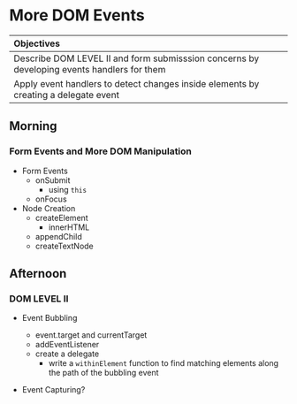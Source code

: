 # More DOM Events


| Objectives |
| :-----    |
| Describe DOM LEVEL II and form submisssion concerns by developing events handlers for them |
| Apply event handlers to detect changes inside elements by creating a delegate event |

## Morning
### Form Events and More DOM Manipulation

* Form Events
  * onSubmit
    * using `this`
  * onFocus
* Node Creation
  * createElement
    * innerHTML
  * appendChild
  * createTextNode

## Afternoon
### DOM LEVEL II

* Event Bubbling
  * event.target and currentTarget
  * addEventListener
  * create a delegate
    * write a `withinElement` function to find matching elements along the path of the bubbling event

* Event Capturing?
